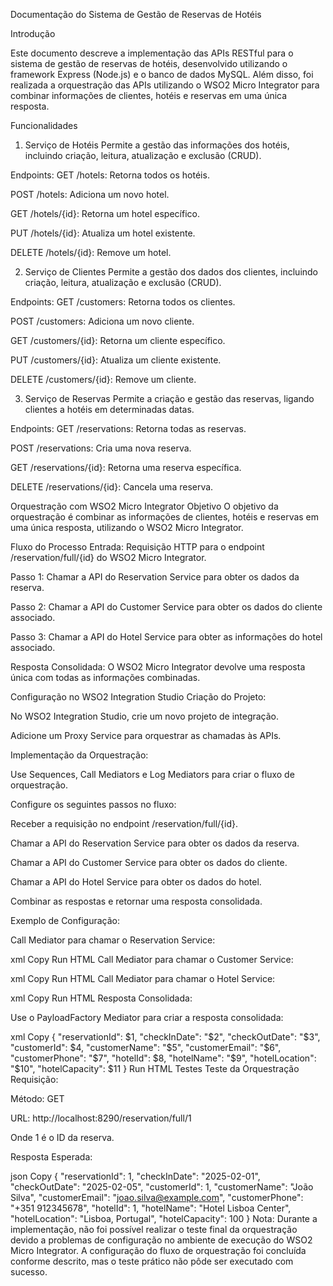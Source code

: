 Documentação do Sistema de Gestão de Reservas de Hotéis

Introdução

Este documento descreve a implementação das APIs RESTful para o sistema de gestão de reservas de hotéis, desenvolvido utilizando o framework Express (Node.js) e o banco de dados MySQL. Além disso, foi realizada a orquestração das APIs utilizando o WSO2 Micro Integrator para combinar informações de clientes, hotéis e reservas em uma única resposta.


Funcionalidades
1. Serviço de Hotéis
Permite a gestão das informações dos hotéis, incluindo criação, leitura, atualização e exclusão (CRUD).

Endpoints:
GET /hotels: Retorna todos os hotéis.

POST /hotels: Adiciona um novo hotel.

GET /hotels/{id}: Retorna um hotel específico.

PUT /hotels/{id}: Atualiza um hotel existente.

DELETE /hotels/{id}: Remove um hotel.

2. Serviço de Clientes
Permite a gestão dos dados dos clientes, incluindo criação, leitura, atualização e exclusão (CRUD).

Endpoints:
GET /customers: Retorna todos os clientes.

POST /customers: Adiciona um novo cliente.

GET /customers/{id}: Retorna um cliente específico.

PUT /customers/{id}: Atualiza um cliente existente.

DELETE /customers/{id}: Remove um cliente.

3. Serviço de Reservas
Permite a criação e gestão das reservas, ligando clientes a hotéis em determinadas datas.

Endpoints:
GET /reservations: Retorna todas as reservas.

POST /reservations: Cria uma nova reserva.

GET /reservations/{id}: Retorna uma reserva específica.

DELETE /reservations/{id}: Cancela uma reserva.

Orquestração com WSO2 Micro Integrator
Objetivo
O objetivo da orquestração é combinar as informações de clientes, hotéis e reservas em uma única resposta, utilizando o WSO2 Micro Integrator.

Fluxo do Processo
Entrada: Requisição HTTP para o endpoint /reservation/full/{id} do WSO2 Micro Integrator.

Passo 1: Chamar a API do Reservation Service para obter os dados da reserva.

Passo 2: Chamar a API do Customer Service para obter os dados do cliente associado.

Passo 3: Chamar a API do Hotel Service para obter as informações do hotel associado.

Resposta Consolidada: O WSO2 Micro Integrator devolve uma resposta única com todas as informações combinadas.

Configuração no WSO2 Integration Studio
Criação do Projeto:

No WSO2 Integration Studio, crie um novo projeto de integração.

Adicione um Proxy Service para orquestrar as chamadas às APIs.

Implementação da Orquestração:

Use Sequences, Call Mediators e Log Mediators para criar o fluxo de orquestração.

Configure os seguintes passos no fluxo:

Receber a requisição no endpoint /reservation/full/{id}.

Chamar a API do Reservation Service para obter os dados da reserva.

Chamar a API do Customer Service para obter os dados do cliente.

Chamar a API do Hotel Service para obter os dados do hotel.

Combinar as respostas e retornar uma resposta consolidada.

Exemplo de Configuração:

Call Mediator para chamar o Reservation Service:

xml
Copy
<call>
  <endpoint>
    <http method="get" uri-template="http://localhost:3000/reservations/{uri.var.reservationId}"/>
  </endpoint>
</call>
Run HTML
Call Mediator para chamar o Customer Service:

xml
Copy
<call>
  <endpoint>
    <http method="get" uri-template="http://localhost:3000/customers/{uri.var.customerId}"/>
  </endpoint>
</call>
Run HTML
Call Mediator para chamar o Hotel Service:

xml
Copy
<call>
  <endpoint>
    <http method="get" uri-template="http://localhost:3000/hotels/{uri.var.hotelId}"/>
  </endpoint>
</call>
Run HTML
Resposta Consolidada:

Use o PayloadFactory Mediator para criar a resposta consolidada:

xml
Copy
<payloadFactory media-type="json">
  <format>
    {
      "reservationId": $1,
      "checkInDate": "$2",
      "checkOutDate": "$3",
      "customerId": $4,
      "customerName": "$5",
      "customerEmail": "$6",
      "customerPhone": "$7",
      "hotelId": $8,
      "hotelName": "$9",
      "hotelLocation": "$10",
      "hotelCapacity": $11
    }
  </format>
  <args>
    <arg evaluator="json" expression="$.reservationData.id"/>
    <arg evaluator="json" expression="$.reservationData.checkInDate"/>
    <arg evaluator="json" expression="$.reservationData.checkOutDate"/>
    <arg evaluator="json" expression="$.customerData.id"/>
    <arg evaluator="json" expression="$.customerData.name"/>
    <arg evaluator="json" expression="$.customerData.email"/>
    <arg evaluator="json" expression="$.customerData.phone"/>
    <arg evaluator="json" expression="$.hotelData.id"/>
    <arg evaluator="json" expression="$.hotelData.name"/>
    <arg evaluator="json" expression="$.hotelData.location"/>
    <arg evaluator="json" expression="$.hotelData.capacity"/>
  </args>
</payloadFactory>
Run HTML
Testes
Teste da Orquestração
Requisição:

Método: GET

URL: http://localhost:8290/reservation/full/1

Onde 1 é o ID da reserva.

Resposta Esperada:

json
Copy
{
  "reservationId": 1,
  "checkInDate": "2025-02-01",
  "checkOutDate": "2025-02-05",
  "customerId": 1,
  "customerName": "João Silva",
  "customerEmail": "joao.silva@example.com",
  "customerPhone": "+351 912345678",
  "hotelId": 1,
  "hotelName": "Hotel Lisboa Center",
  "hotelLocation": "Lisboa, Portugal",
  "hotelCapacity": 100
}
Nota: Durante a implementação, não foi possível realizar o teste final da orquestração devido a problemas de configuração no ambiente de execução do WSO2 Micro Integrator. A configuração do fluxo de orquestração foi concluída conforme descrito, mas o teste prático não pôde ser executado com sucesso.
